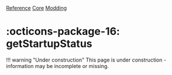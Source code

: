 <div class="ompdoc-reference-breadcrumbs">
<a href="../../../">Reference</a>
<a href="../../">Core</a>
<a href="../">Modding</a>
</div>

# :octicons-package-16: getStartupStatus

!!! warning "Under construction"
    This page is under construction - information may be incomplete or missing.
